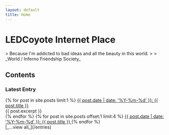 ```yaml
---
layout: default
title: Home
---
```


<h1 class="page-title">LEDCoyote Internet Place</h1>
> Because I'm addicted to bad ideas and all the beauty in this world.
>
> _World / Inferno Friendship Society_

## Contents

### Latest Entry
<div class="home-blog-list">
{% for post in site.posts limit:1 %}
<a class="home-post-link" href="{{ post.url }}">
  {{ post.date | date: '%Y-%m-%d' }}: {{ post.title }}
</a>
<div class="home-excerpt">
  {{ post.excerpt }}
</div>
{% endfor %}
{% for post in site.posts offset:1 limit:4 %}
<a class="home-post-link" href="{{ post.url }}">
  {{ post.date | date: '%Y-%m-%d' }}: {{ post.title }}
</a>
{% endfor %}
</div>
[_...view all_](/entries)

<!--
### Essays
-->

<!--
### Stories & Poems
-->